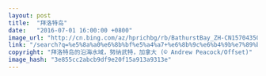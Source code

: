 ```yaml
---
layout: post
title:  "拜洛特岛"
date:   "2016-07-01 16:00:00 +0800"
image_url: "http://cn.bing.com/az/hprichbg/rb/BathurstBay_ZH-CN15704350271_1920x1080.jpg"
link: "/search?q=%e5%8a%a0%e6%8b%bf%e5%a4%a7+%e6%8b%9c%e6%b4%9b%e7%89%b9%e5%b2%9b&form=pgbar1&mkt=zh-cn"
copyright: "拜洛特岛的沿海水域，努纳武特，加拿大 (© Andrew Peacock/Offset)"
image_hash: "3e855cc2abcb9df9e20f15a913a9313e"
---
```

